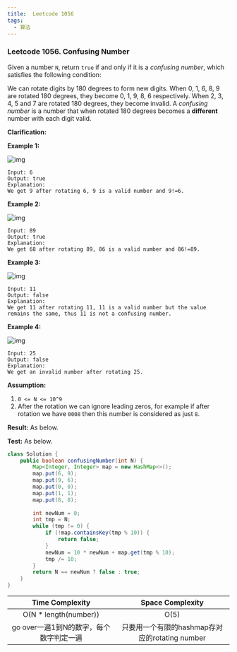 ```yaml
---
title:  Leetcode 1056
tags:
  - 算法
---
```




### Leetcode 1056. Confusing Number

Given a number `N`, return `true` if and only if it is a *confusing number*, which satisfies the following condition:

We can rotate digits by 180 degrees to form new digits. When 0, 1, 6, 8, 9 are rotated 180 degrees, they become 0, 1, 9, 8, 6 respectively. When 2, 3, 4, 5 and 7 are rotated 180 degrees, they become invalid. A *confusing number* is a number that when rotated 180 degrees becomes a **different** number with each digit valid.



**Clarification:** 

**Example 1:**

![img](https://assets.leetcode.com/uploads/2019/03/23/1268_1.png)

```
Input: 6
Output: true
Explanation: 
We get 9 after rotating 6, 9 is a valid number and 9!=6.
```

**Example 2:**

![img](https://assets.leetcode.com/uploads/2019/03/23/1268_2.png)

```
Input: 89
Output: true
Explanation: 
We get 68 after rotating 89, 86 is a valid number and 86!=89.
```

**Example 3:**

![img](https://assets.leetcode.com/uploads/2019/03/26/1268_3.png)

```
Input: 11
Output: false
Explanation: 
We get 11 after rotating 11, 11 is a valid number but the value remains the same, thus 11 is not a confusing number.
```

**Example 4:**

![img](https://assets.leetcode.com/uploads/2019/03/23/1268_4.png)

```
Input: 25
Output: false
Explanation: 
We get an invalid number after rotating 25.
```

**Assumption:** 

1. `0 <= N <= 10^9`
2. After the rotation we can ignore leading zeros, for example if after rotation we have `0008` then this number is considered as just `8`.



**Result:** As below.



**Test:** As below.

```java
class Solution {
    public boolean confusingNumber(int N) {
        Map<Integer, Integer> map = new HashMap<>();
        map.put(6, 9);
        map.put(9, 6);
        map.put(0, 0);
        map.put(1, 1);
        map.put(8, 8);
        
        int newNum = 0;
        int tmp = N;
        while (tmp != 0) {
            if (!map.containsKey(tmp % 10)) {
                return false;
            }
            newNum = 10 * newNum + map.get(tmp % 10);
            tmp /= 10;
        }
        return N == newNum ? false : true;
    }
}
```

|             Time Complexity             |                Space Complexity                |
| :-------------------------------------: | :--------------------------------------------: |
|          O(N * length(number))          |                      O(5)                      |
| go over一遍1到N的数字，每个数字判定一遍 | 只要用一个有限的hashmap存对应的rotating number |


